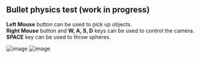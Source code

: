 ## Bullet physics test (work in progress)

**Left Mouse** button can be used to pick up objects.<br />
**Right Mouse** button and **W, A, S, D** keys can be used to control the camera.<br />
**SPACE** key can be used to throw spheres.<br />

![image](screenshot1.png)
![image](screenshot2.png)
